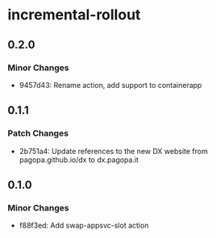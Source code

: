 # incremental-rollout

## 0.2.0

### Minor Changes

- 9457d43: Rename action, add support to containerapp

## 0.1.1

### Patch Changes

- 2b751a4: Update references to the new DX website from pagopa.github.io/dx to dx.pagopa.it

## 0.1.0

### Minor Changes

- f88f3ed: Add swap-appsvc-slot action
